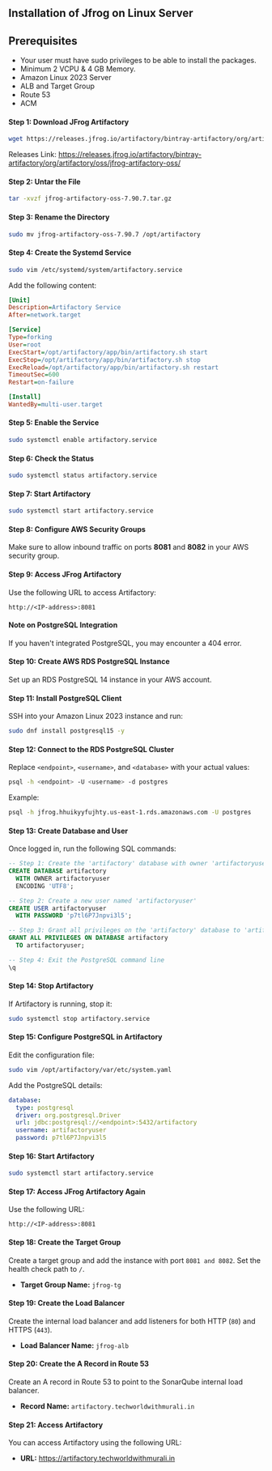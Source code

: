## Installation of Jfrog on Linux Server

## Prerequisites
- Your user must have sudo privileges to be able to install the packages.
- Minimum 2 VCPU & 4 GB Memory.
- Amazon Linux 2023 Server
- ALB and Target Group
- Route 53
- ACM
  
#### Step 1: Download JFrog Artifactory
```bash
wget https://releases.jfrog.io/artifactory/bintray-artifactory/org/artifactory/oss/jfrog-artifactory-oss/7.90.7/jfrog-artifactory-oss-7.90.7.tar.gz
```
Releases Link: https://releases.jfrog.io/artifactory/bintray-artifactory/org/artifactory/oss/jfrog-artifactory-oss/

#### Step 2: Untar the File
```bash
tar -xvzf jfrog-artifactory-oss-7.90.7.tar.gz
```

#### Step 3: Rename the Directory
```bash
sudo mv jfrog-artifactory-oss-7.90.7 /opt/artifactory
```

#### Step 4: Create the Systemd Service
```bash
sudo vim /etc/systemd/system/artifactory.service
```
Add the following content:
```ini
[Unit]
Description=Artifactory Service
After=network.target

[Service]
Type=forking
User=root
ExecStart=/opt/artifactory/app/bin/artifactory.sh start
ExecStop=/opt/artifactory/app/bin/artifactory.sh stop
ExecReload=/opt/artifactory/app/bin/artifactory.sh restart
TimeoutSec=600
Restart=on-failure

[Install]
WantedBy=multi-user.target
```

#### Step 5: Enable the Service
```bash
sudo systemctl enable artifactory.service
```

#### Step 6: Check the Status
```bash
sudo systemctl status artifactory.service
```

#### Step 7: Start Artifactory
```bash
sudo systemctl start artifactory.service
```

#### Step 8: Configure AWS Security Groups
Make sure to allow inbound traffic on ports **8081** and **8082** in your AWS security group.

#### Step 9: Access JFrog Artifactory
Use the following URL to access Artifactory:
```
http://<IP-address>:8081
```

#### Note on PostgreSQL Integration
If you haven't integrated PostgreSQL, you may encounter a 404 error.

#### Step 10: Create AWS RDS PostgreSQL Instance
Set up an RDS PostgreSQL 14 instance in your AWS account.

#### Step 11: Install PostgreSQL Client
SSH into your Amazon Linux 2023 instance and run:
```bash
sudo dnf install postgresql15 -y
```

#### Step 12: Connect to the RDS PostgreSQL Cluster
Replace `<endpoint>`, `<username>`, and `<database>` with your actual values:
```bash
psql -h <endpoint> -U <username> -d postgres
```
Example:
```bash
psql -h jfrog.hhuikyyfujhty.us-east-1.rds.amazonaws.com -U postgres
```

#### Step 13: Create Database and User
Once logged in, run the following SQL commands:
```sql
-- Step 1: Create the 'artifactory' database with owner 'artifactoryuser'
CREATE DATABASE artifactory 
  WITH OWNER artifactoryuser
  ENCODING 'UTF8';

-- Step 2: Create a new user named 'artifactoryuser'
CREATE USER artifactoryuser 
  WITH PASSWORD 'p7tl6P7Jnpvi3l5';

-- Step 3: Grant all privileges on the 'artifactory' database to 'artifactoryuser'
GRANT ALL PRIVILEGES ON DATABASE artifactory 
  TO artifactoryuser;

-- Step 4: Exit the PostgreSQL command line
\q

```

#### Step 14: Stop Artifactory
If Artifactory is running, stop it:
```bash
sudo systemctl stop artifactory.service
```

#### Step 15: Configure PostgreSQL in Artifactory
Edit the configuration file:
```bash
sudo vim /opt/artifactory/var/etc/system.yaml
```
Add the PostgreSQL details:
```yaml
database:
  type: postgresql
  driver: org.postgresql.Driver
  url: jdbc:postgresql://<endpoint>:5432/artifactory
  username: artifactoryuser
  password: p7tl6P7Jnpvi3l5
```

#### Step 16: Start Artifactory
```bash
sudo systemctl start artifactory.service
```

#### Step 17: Access JFrog Artifactory Again
Use the following URL:
```
http://<IP-address>:8081
```

#### Step 18: Create the Target Group
Create a target group and add the instance with port `8081 and 8082`. Set the health check path to `/`.

- **Target Group Name:** `jfrog-tg`

#### Step 19: Create the Load Balancer
Create the internal load balancer and add listeners for both HTTP (`80`) and HTTPS (`443`).

- **Load Balancer Name:** `jfrog-alb`

#### Step 20: Create the A Record in Route 53
Create an A record in Route 53 to point to the SonarQube internal load balancer.

- **Record Name:** `artifactory.techworldwithmurali.in`

#### Step 21: Access Artifactory
You can access Artifactory using the following URL:

- **URL:** https://artifactory.techworldwithmurali.in
